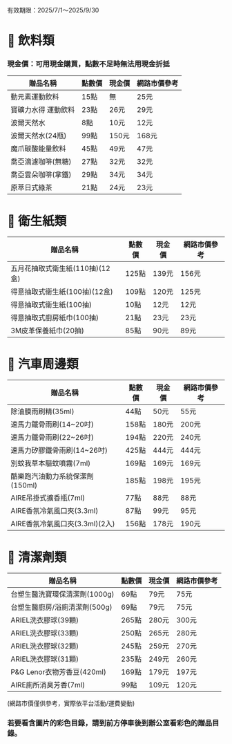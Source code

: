 
有效期限：2025/7/1～2025/9/30
# 🍹 飲料類
### 現金價：可用現金購買，點數不足時無法用現金折抵
|贈品名稱|點數價|現金價|網路市價參考|
|-------|------|-----|-------|
|動元素運動飲料 | 15點 | 無 | 25元|
|寶礦力水得 運動飲料 |  23點 |26元 | 29元|
|波爾天然水  |  8點 |10元 | 12元 |
|波爾天然水(24瓶)  |  99點 | 150元 | 168元 |
|魔爪碳酸能量飲料 | 45點 |49元 | 47元|
|喬亞滴濾咖啡(無糖) | 27點 | 32元 | 32元|
|喬亞雲朵咖啡(拿鐵) | 29點 | 34元 | 34元|
|原萃日式綠茶  | 21點 |24元 | 23元 |

# 🧻 衛生紙類
|贈品名稱|點數價|現金價|網路市價參考|
|-------|------|-----|-------|
|五月花抽取式衛生紙(110抽)(12盒)| 125點 | 139元 | 156元|
|得意抽取式衛生紙(100抽)(12盒)| 109點 | 120元 | 125元|
|得意抽取式衛生紙(100抽)| 10點 | 12元 | 12元 |
|得意抽取式廚房紙巾(100抽)| 21點 | 23元 | 23元 |
|3M皮革保養紙巾(20抽)| 85點 | 90元 | 89元|

# 🚗 汽車周邊類
|贈品名稱|點數價|現金價|網路市價參考|
|-------|------|-----|-------|
|除油膜雨刷精(35ml)|44點 | 50元 | 55元|
|速馬力鐵骨雨刷(14~20吋)|158點 | 180元 | 200元|
|速馬力鐵骨雨刷(22~26吋)|194點 | 220元 | 240元|
|速馬力矽膠鐵骨雨刷(14~26吋)|425點 | 444元 | 444元|
|別蚊我草本驅蚊噴霧(7ml)| 169點 | 169元 | 169元|
|酷樂跑汽油動力系統保潔劑(150ml)|185點 | 198元 | 195元|
|AIRE吊掛式擴香瓶(7ml)| 77點 | 88元 | 88元|
|AIRE香氛冷氣風口夾(3.3ml)| 87點 | 99元 | 95元|
|AIRE香氛冷氣風口夾(3.3ml)(2入)| 156點 | 178元 | 190元|


# 🧼 清潔劑類
|贈品名稱|點數價|現金價|網路市價參考|
|-------|------|-----|-------|
|台塑生醫洗寶環保清潔劑(1000g)|69點 | 79元 | 75元|
|台塑生醫廚房/浴廁清潔劑(500g)|69點 | 79元 | 75元|
|ARIEL洗衣膠球(39顆)|265點 | 280元 | 300元|
|ARIEL洗衣膠球(33顆)|250點 | 265元 | 280元|
|ARIEL洗衣膠球(32顆)|245點 | 259元 | 270元|
|ARIEL洗衣膠球(31顆)|235點 | 249元 | 260元|
|P&G Lenor衣物芳香豆(420ml)|169點 | 179元 | 197元|
|AIRE廁所消臭芳香(7ml)| 99點 | 109元 | 120元|

(網路市價僅供參考，實際依平台活動/運費變動)

### 若要看含圖片的彩色目錄，請到前方停車後到辦公室看彩色的贈品目錄。